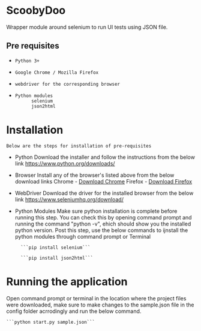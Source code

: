 # ScoobyDoo

  Wrapper module around selenium to run UI tests using JSON file.

## Pre requisites
-     Python 3+
-     Google Chrome / Mozilla Firefox
-     webdriver for the corresponding browser
-     Python modules
			selenium
			json2html

# Installation
    Below are the steps for installation of pre-requisites
 -   Python
       Download the installer and follow the instructions from the below link
       https://www.python.org/downloads/
 -   Browser
      Install any of the browser's listed above from the below download links 
        Chrome - [Download Chrome](https://www.google.com/chrome/?brand=CHBD&gclid=CjwKCAjwqZPrBRBnEiwAmNJsNuq7wJZgp3ir39s5Bkq5BdenH8xoo_6Tb75mPoB0B-etcOrPaCCPoRoC1-EQAvD_BwE&gclsrc=aw.ds)
        Firefox - [Download Firefox](https://www.mozilla.org/en-US/firefox/all/#product-desktop-release)
		
- WebDriver
    Download the driver for the installed browser from the below link
	https://www.seleniumhq.org/download/


- Python Modules
Make sure python installation is complete before running this step. You can check this by opening command prompt and running the command "python -v", ehich should show you the installed python version. Post this step, use the below commands to ijnstall the python modules through command prompt or Terminal

		```pip install selenium```

		```pip install json2html```
# Running the application
Open command prompt or terminal in the location where the project files were downloaded, make sure to make changes to the sample.json file in the config folder acrrodingly and run the below command.

	```python start.py sample.json```
